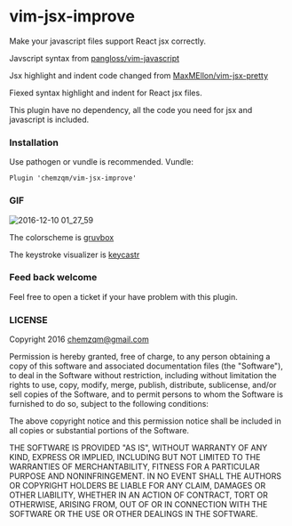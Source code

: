 # vim-jsx-improve

Make your javascript files support React jsx correctly.

Javscript syntax from [pangloss/vim-javascript](https://github.com/pangloss/vim-javascript)

Jsx highlight and indent code changed from [MaxMEllon/vim-jsx-pretty](https://github.com/MaxMEllon/vim-jsx-pretty)

Fiexed syntax highlight and indent for React jsx files.

This plugin have no dependency, all the code you need for jsx and javascript is
included.

### Installation

Use pathogen or vundle is recommended. Vundle:

    Plugin 'chemzqm/vim-jsx-improve'

### GIF

![2016-12-10 01_27_59](https://cloud.githubusercontent.com/assets/251450/21058283/26d3b946-be78-11e6-8b1e-78e146ec3496.gif)

The colorscheme is [gruvbox](https://github.com/morhetz/gruvbox)

The keystroke visualizer is [keycastr](https://github.com/sdeken/keycastr)

### Feed back welcome

Feel free to open a ticket if your have problem with this plugin.

### LICENSE

Copyright 2016 chemzqm@gmail.com

Permission is hereby granted, free of charge, to any person obtaining
a copy of this software and associated documentation files (the "Software"),
to deal in the Software without restriction, including without limitation
the rights to use, copy, modify, merge, publish, distribute, sublicense,
and/or sell copies of the Software, and to permit persons to whom the
Software is furnished to do so, subject to the following conditions:

The above copyright notice and this permission notice shall be included
in all copies or substantial portions of the Software.

THE SOFTWARE IS PROVIDED "AS IS", WITHOUT WARRANTY OF ANY KIND,
EXPRESS OR IMPLIED, INCLUDING BUT NOT LIMITED TO THE WARRANTIES
OF MERCHANTABILITY, FITNESS FOR A PARTICULAR PURPOSE AND NONINFRINGEMENT.
IN NO EVENT SHALL THE AUTHORS OR COPYRIGHT HOLDERS BE LIABLE FOR ANY CLAIM,
DAMAGES OR OTHER LIABILITY, WHETHER IN AN ACTION OF CONTRACT,
TORT OR OTHERWISE, ARISING FROM, OUT OF OR IN CONNECTION WITH THE SOFTWARE
OR THE USE OR OTHER DEALINGS IN THE SOFTWARE.
